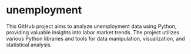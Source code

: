 # unemployment
This GitHub project aims to analyze unemployment data using Python, providing valuable insights into labor market trends. The project utilizes various Python libraries and tools for data manipulation, visualization, and statistical analysis.
